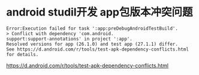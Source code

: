 # android studil开发 app包版本冲突问题

```
Error:Execution failed for task ':app:preDebugAndroidTestBuild'.
> Conflict with dependency 'com.android.
support:support-annotations' in project ':app'. 
Resolved versions for app (26.1.0) and test app (27.1.1) differ. 
See https://d.android.com/r/tools/test-apk-dependency-conflicts.html for details.
```

https://d.android.com/r/tools/test-apk-dependency-conflicts.html